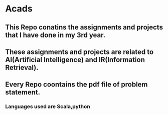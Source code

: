# Acads

## This Repo conatins the assignments and projects that I have done in my 3rd year.
## These assignments and projects are related to AI(Artificial Intelligence) and IR(Information Retrieval).
## Every Repo coontains the pdf file of problem statement.
### Languages used are Scala,python
